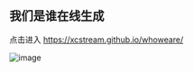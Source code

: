 ## 我们是谁在线生成

点击进入
https://xcstream.github.io/whoweare/

![image](https://github.com//xcstream/whoweare/blob/master/screenshot.jpg?raw=true)
